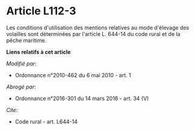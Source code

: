 # Article L112-3

Les conditions d'utilisation des mentions relatives au mode d'élevage des volailles sont déterminées par l'article L. 644-14
du code rural et de la pêche maritime.

**Liens relatifs à cet article**

_Modifié par_:

  - Ordonnance n°2010-462 du 6 mai 2010 - art. 1

_Abrogé par_:

  - Ordonnance n°2016-301 du 14 mars 2016 - art. 34 (V)

_Cite_:

  - Code rural - art. L644-14
